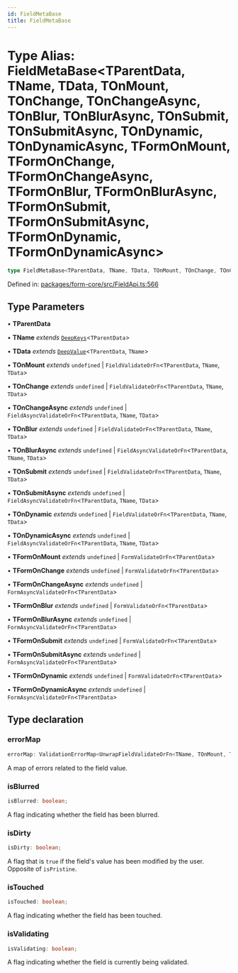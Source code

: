 ```yaml
---
id: FieldMetaBase
title: FieldMetaBase
---
```


<!-- DO NOT EDIT: this page is autogenerated from the type comments -->

# Type Alias: FieldMetaBase\<TParentData, TName, TData, TOnMount, TOnChange, TOnChangeAsync, TOnBlur, TOnBlurAsync, TOnSubmit, TOnSubmitAsync, TOnDynamic, TOnDynamicAsync, TFormOnMount, TFormOnChange, TFormOnChangeAsync, TFormOnBlur, TFormOnBlurAsync, TFormOnSubmit, TFormOnSubmitAsync, TFormOnDynamic, TFormOnDynamicAsync\>

```ts
type FieldMetaBase<TParentData, TName, TData, TOnMount, TOnChange, TOnChangeAsync, TOnBlur, TOnBlurAsync, TOnSubmit, TOnSubmitAsync, TOnDynamic, TOnDynamicAsync, TFormOnMount, TFormOnChange, TFormOnChangeAsync, TFormOnBlur, TFormOnBlurAsync, TFormOnSubmit, TFormOnSubmitAsync, TFormOnDynamic, TFormOnDynamicAsync> = object;
```

Defined in: [packages/form-core/src/FieldApi.ts:566](https://github.com/ws-rush/form/blob/main/packages/form-core/src/FieldApi.ts#L566)

## Type Parameters

• **TParentData**

• **TName** *extends* [`DeepKeys`](../deepkeys.md)\<`TParentData`\>

• **TData** *extends* [`DeepValue`](../deepvalue.md)\<`TParentData`, `TName`\>

• **TOnMount** *extends* `undefined` \| `FieldValidateOrFn`\<`TParentData`, `TName`, `TData`\>

• **TOnChange** *extends* `undefined` \| `FieldValidateOrFn`\<`TParentData`, `TName`, `TData`\>

• **TOnChangeAsync** *extends* `undefined` \| `FieldAsyncValidateOrFn`\<`TParentData`, `TName`, `TData`\>

• **TOnBlur** *extends* `undefined` \| `FieldValidateOrFn`\<`TParentData`, `TName`, `TData`\>

• **TOnBlurAsync** *extends* `undefined` \| `FieldAsyncValidateOrFn`\<`TParentData`, `TName`, `TData`\>

• **TOnSubmit** *extends* `undefined` \| `FieldValidateOrFn`\<`TParentData`, `TName`, `TData`\>

• **TOnSubmitAsync** *extends* `undefined` \| `FieldAsyncValidateOrFn`\<`TParentData`, `TName`, `TData`\>

• **TOnDynamic** *extends* `undefined` \| `FieldValidateOrFn`\<`TParentData`, `TName`, `TData`\>

• **TOnDynamicAsync** *extends* `undefined` \| `FieldAsyncValidateOrFn`\<`TParentData`, `TName`, `TData`\>

• **TFormOnMount** *extends* `undefined` \| `FormValidateOrFn`\<`TParentData`\>

• **TFormOnChange** *extends* `undefined` \| `FormValidateOrFn`\<`TParentData`\>

• **TFormOnChangeAsync** *extends* `undefined` \| `FormAsyncValidateOrFn`\<`TParentData`\>

• **TFormOnBlur** *extends* `undefined` \| `FormValidateOrFn`\<`TParentData`\>

• **TFormOnBlurAsync** *extends* `undefined` \| `FormAsyncValidateOrFn`\<`TParentData`\>

• **TFormOnSubmit** *extends* `undefined` \| `FormValidateOrFn`\<`TParentData`\>

• **TFormOnSubmitAsync** *extends* `undefined` \| `FormAsyncValidateOrFn`\<`TParentData`\>

• **TFormOnDynamic** *extends* `undefined` \| `FormValidateOrFn`\<`TParentData`\>

• **TFormOnDynamicAsync** *extends* `undefined` \| `FormAsyncValidateOrFn`\<`TParentData`\>

## Type declaration

### errorMap

```ts
errorMap: ValidationErrorMap<UnwrapFieldValidateOrFn<TName, TOnMount, TFormOnMount>, UnwrapFieldValidateOrFn<TName, TOnChange, TFormOnChange>, UnwrapFieldAsyncValidateOrFn<TName, TOnChangeAsync, TFormOnChangeAsync>, UnwrapFieldValidateOrFn<TName, TOnBlur, TFormOnBlur>, UnwrapFieldAsyncValidateOrFn<TName, TOnBlurAsync, TFormOnBlurAsync>, UnwrapFieldValidateOrFn<TName, TOnSubmit, TFormOnSubmit>, UnwrapFieldAsyncValidateOrFn<TName, TOnSubmitAsync, TFormOnSubmitAsync>, UnwrapFieldValidateOrFn<TName, TOnDynamic, TFormOnDynamic>, UnwrapFieldAsyncValidateOrFn<TName, TOnDynamicAsync, TFormOnDynamicAsync>>;
```

A map of errors related to the field value.

### isBlurred

```ts
isBlurred: boolean;
```

A flag indicating whether the field has been blurred.

### isDirty

```ts
isDirty: boolean;
```

A flag that is `true` if the field's value has been modified by the user. Opposite of `isPristine`.

### isTouched

```ts
isTouched: boolean;
```

A flag indicating whether the field has been touched.

### isValidating

```ts
isValidating: boolean;
```

A flag indicating whether the field is currently being validated.
